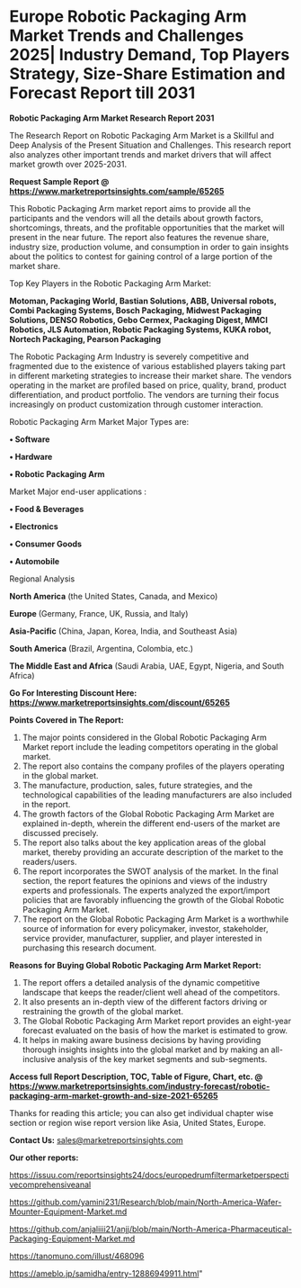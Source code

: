 # Europe Robotic Packaging Arm Market Trends and Challenges 2025| Industry Demand, Top Players Strategy, Size-Share Estimation and Forecast Report till 2031

<strong>Robotic Packaging Arm Market Research Report 2031</strong>

The Research Report on Robotic Packaging Arm Market is a Skillful and Deep Analysis of the Present Situation and Challenges. This research report also analyzes other important trends and market drivers that will affect market growth over 2025-2031.

<strong>Request Sample Report @ <a href=https://www.marketreportsinsights.com/sample/65265>https://www.marketreportsinsights.com/sample/65265</a></strong>

This Robotic Packaging Arm market report aims to provide all the participants and the vendors will all the details about growth factors, shortcomings, threats, and the profitable opportunities that the market will present in the near future. The report also features the revenue share, industry size, production volume, and consumption in order to gain insights about the politics to contest for gaining control of a large portion of the market share.

Top Key Players in the Robotic Packaging Arm Market:

<strong>Motoman, Packaging World, Bastian Solutions, ABB, Universal robots, Combi Packaging Systems, Bosch Packaging, Midwest Packaging Solutions, DENSO Robotics, Gebo Cermex, Packaging Digest, MMCI Robotics, JLS Automation, Robotic Packaging Systems, KUKA robot, Nortech Packaging, Pearson Packaging</strong>

The Robotic Packaging Arm Industry is severely competitive and fragmented due to the existence of various established players taking part in different marketing strategies to increase their market share. The vendors operating in the market are profiled based on price, quality, brand, product differentiation, and product portfolio. The vendors are turning their focus increasingly on product customization through customer interaction.

Robotic Packaging Arm Market Major Types are:

<strong>• Software

• Hardware

• Robotic Packaging Arm</strong>

Market Major end-user applications :

<strong>• Food & Beverages

• Electronics

• Consumer Goods

• Automobile</strong>

Regional Analysis

</u><strong><b>North America</b></strong> (the United States, Canada, and Mexico)

<strong><b>Europe </b></strong>(Germany, France, UK, Russia, and Italy)

<strong><b>Asia-Pacific</b></strong> (China, Japan, Korea, India, and Southeast Asia)

<strong><b>South America</b></strong> (Brazil, Argentina, Colombia, etc.)

<strong><b>The Middle East and Africa</b></strong> (Saudi Arabia, UAE, Egypt, Nigeria, and South Africa)

<strong>Go For Interesting Discount Here: <a href=https://www.marketreportsinsights.com/discount/65265>https://www.marketreportsinsights.com/discount/65265</a></strong>

<strong>Points Covered in The Report:</strong>
<ol>
  <li>The major points considered in the Global Robotic Packaging Arm Market report include the leading competitors operating in the global market.</li>
  <li>The report also contains the company profiles of the players operating in the global market.</li>
  <li>The manufacture, production, sales, future strategies, and the technological capabilities of the leading manufacturers are also included in the report.</li>
  <li>The growth factors of the Global Robotic Packaging Arm Market are explained in-depth, wherein the different end-users of the market are discussed precisely.</li>
  <li>The report also talks about the key application areas of the global market, thereby providing an accurate description of the market to the readers/users.</li>
  <li>The report incorporates the SWOT analysis of the market. In the final section, the report features the opinions and views of the industry experts and professionals. The experts analyzed the export/import policies that are favorably influencing the growth of the Global Robotic Packaging Arm Market.</li>
  <li>The report on the Global Robotic Packaging Arm Market is a worthwhile source of information for every policymaker, investor, stakeholder, service provider, manufacturer, supplier, and player interested in purchasing this research document.</li>
</ol>
<strong>Reasons for Buying Global Robotic Packaging Arm Market Report:</strong>

<ol>
  <li>The report offers a detailed analysis of the dynamic competitive landscape that keeps the reader/client well ahead of the competitors.</li>
  <li>It also presents an in-depth view of the different factors driving or restraining the growth of the global market.</li>
  <li>The Global Robotic Packaging Arm Market report provides an eight-year forecast evaluated on the basis of how the market is estimated to grow.</li>
  <li>It helps in making aware business decisions by having providing thorough insights insights into the global market and by making an all-inclusive analysis of the key market segments and sub-segments.</li>
</ol>
<strong>Access full Report Description, TOC, Table of Figure, Chart, etc. @ <a href=https://www.marketreportsinsights.com/industry-forecast/robotic-packaging-arm-market-growth-and-size-2021-65265>https://www.marketreportsinsights.com/industry-forecast/robotic-packaging-arm-market-growth-and-size-2021-65265</a></strong>


Thanks for reading this article; you can also get individual chapter wise section or region wise report version like Asia, United States, Europe.

<strong>Contact Us:</strong>
sales@marketreportsinsights.com

<strong>Our other reports:</strong>

<a href=https://issuu.com/reportsinsights24/docs/europedrumfiltermarketperspectivecomprehensiveanal>https://issuu.com/reportsinsights24/docs/europedrumfiltermarketperspectivecomprehensiveanal</a>

<a href=https://github.com/yamini231/Research/blob/main/North-America-Wafer-Mounter-Equipment-Market.md>https://github.com/yamini231/Research/blob/main/North-America-Wafer-Mounter-Equipment-Market.md</a>

<a href=https://github.com/anjaliiii21/anjj/blob/main/North-America-Pharmaceutical-Packaging-Equipment-Market.md>https://github.com/anjaliiii21/anjj/blob/main/North-America-Pharmaceutical-Packaging-Equipment-Market.md</a>

<a href=https://tanomuno.com/illust/468096>https://tanomuno.com/illust/468096</a>

<a href=https://ameblo.jp/samidha/entry-12886949911.html>https://ameblo.jp/samidha/entry-12886949911.html</a>"
